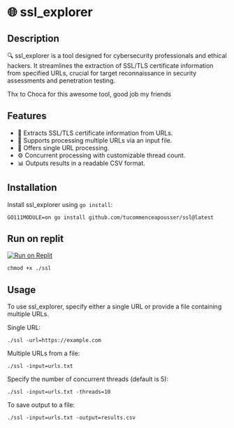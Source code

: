 # 🌐 ssl_explorer

## Description
🔍 ssl_explorer is a tool designed for cybersecurity professionals and ethical hackers. It streamlines the extraction of SSL/TLS certificate information from specified URLs, crucial for target reconnaissance in security assessments and penetration testing.

Thx to Choca for this awesome tool, good job my friends

## Features
- 🔐 Extracts SSL/TLS certificate information from URLs.
- 📁 Supports processing multiple URLs via an input file.
- 🌟 Offers single URL processing.
- ⚙️ Concurrent processing with customizable thread count.
- 📊 Outputs results in a readable CSV format.

## Installation
Install ssl_explorer using `go install`:
```
GO111MODULE=on go install github.com/tucommenceapousser/ssl@latest
```

## Run on replit
[![Run on Replit](https://replit.com/badge/github/tucommenceapousser/ssl)](https://replit.com/github/tucommenceapousser/ssl)

```
chmod +x ./ssl
```

## Usage
To use ssl_explorer, specify either a single URL or provide a file containing multiple URLs.

Single URL:
```
./ssl -url=https://example.com
```

Multiple URLs from a file:
```
./ssl -input=urls.txt
```

Specify the number of concurrent threads (default is 5):
```
./ssl -input=urls.txt -threads=10
```

To save output to a file:
```
./ssl -input=urls.txt -output=results.csv
```
